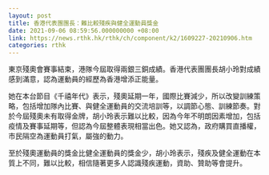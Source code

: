 ```yaml
---
layout: post
title: 香港代表團團長：難比較殘疾與健全運動員獎金
date: 2021-09-06 08:59:56.000000000 +08:00
link: https://news.rthk.hk/rthk/ch/component/k2/1609227-20210906.htm
categories: rthk
---
```


東京殘奧會賽事結束，港隊今屆取得兩銀三銅成績。香港代表團團長胡小玲對成績感到滿意，認為運動員的經歷為香港增添正能量。

她在本台節目《千禧年代》表示，殘奧延期一年，國際比賽減少，所以改變訓練策略，包括增加隊內比賽、與健全運動員的交流培訓等，以調節心態、訓練節奏。對於今屆殘奧未有取得金牌，胡小玲表示難以比較，因為今年不明朗因素增加，包括疫情及賽事延期等，但認為今屆整體表現相當出色。她又認為，政府購買直播權，市民隔空為運動員打氣，屬強的動力。

至於殘奧運動員的獎金比健全運動員的獎金少，胡小玲表示，殘疾及健全運動在本質上不同，難以比較，相信隨著更多人認識殘疾運動，資助、贊助等會提升。
